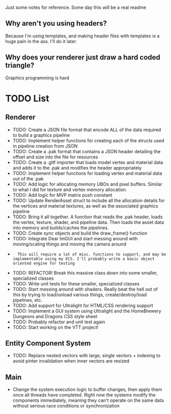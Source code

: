 Just some notes for reference. Some day this will be a real readme

## Why aren't you using headers?
Because I'm using templates, and making header files with templates is a huge pain in the ass. I'll do it later.

## Why does your renderer just draw a hard coded triangle?
Graphics programming is hard

# TODO List
## Renderer
* TODO: Create a JSON file format that encode ALL of the data required to build a graphics pipeline
* TODO: Implement helper functions for creating each of the structs used in pipeline creation from JSON
* TODO: Create a .pak format that contains a JSON header detailing the offset and size into the file for resources
* TODO: Create a .gltf importer that loads model vertex and material data and adds it to the .pak and modifies the header appropriately
* TODO: Implement helper functions for loading vertex and material data out of the .pak
* TODO: Add logic for allocating memory UBOs and pixel buffers. Similar to what I did for texture and vertex memory allocation.
* TODO: Add logic for MVP matrix push constant
* TODO: Update RenderAsset struct to include all the allocation details for the vertices and material textures, as well as the associated graphics pipeline
* TODO: Bring it all together. A function that reads the .pak header, loads the vertex, texture, shader, and pipeline data. Then loads the asset data into memory and builds/caches the pipelines.
* TODO: Create sync objects and build the draw_frame() function
* TODO: Integrate Dear ImGUI and start messing around with moving/scaling things and moving the camera around
*       This will require a lot of misc. functions to support, and may be implementable using my ECS. I'll probably write a basic object oriented engine for testing
* TODO: REFACTOR! Break this massive class down into some smaller, specialized classes
* TODO: Write unit tests for these smaller, specialized classes
* TODO: Start messing around with shaders. Really beat the hell out of this by trying to load/unload various things, create/destroy/load pipelines, etc.
* TODO: Add support for Ultralight for HTML/CSS rendering support
* TODO: Implement a GUI system using Ultralight and the HomeBrewery Dungeons and Dragons CSS style sheet
* TODO: Probably refactor and unit test again
* TODO: Start working on the VTT project!

## Entity Component System
* TODO: Replace nested vectors with large, single vectors + indexing to avoid pinter invalidation when inner vectors are resized

## Main
* Change the system execution logic to buffer changes, then apply them once all threads have completed. Right now the systems modify the components immediately, meaning they can't operate on the same data without serious race conditions or synchronization

